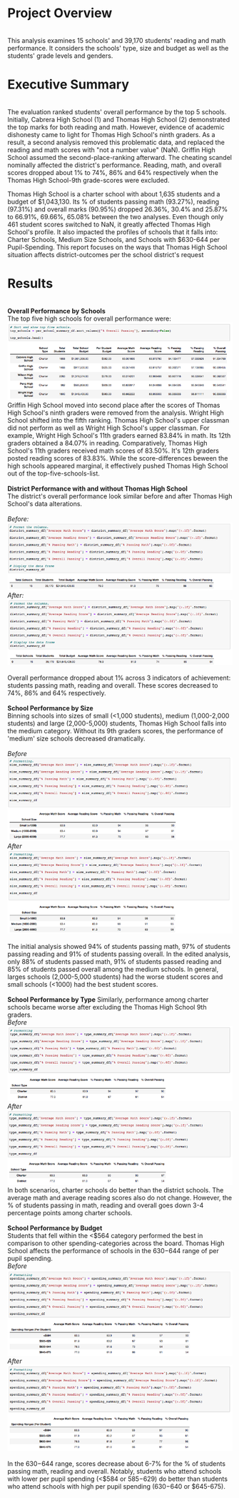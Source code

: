 # Project Overview
\
This analysis examines 15 schools' and 39,170 students' reading and math performance. It considers the schools' type, size and budget as well as the students' grade levels and genders. 
# Executive Summary
\
The evaluation ranked students' overall performance by the top 5 schools. Initially, Cabrera High School (1) and Thomas High School (2) demonstrated the top marks for both reading and math. However, evidence of academic dishonesty came to light for Thomas High School's ninth graders. As a result, a second analysis removed this problematic data, and replaced the reading and math scores with "not a number value" (NaN). Griffin High School assumed the second-place-ranking afterward. The cheating scandel nominally affected the district's performance. Reading, math, and overall scores dropped about 1% to 74%, 86% and 64% respectively when the Thomas High School-9th grade-scores were excluded.

Thomas High School is a charter school with about 1,635 students and a budget of $1,043,130. Its % of students passing math (93.27%), reading (97.31%) and overall marks (90.95%) dropped 26.36%, 30.4% and 25.87% to 66.91%, 69.66%, 65.08% between the two analyses. Even though only 461 student scores switched to NaN, it greatly affected Thomas High School's profile. It also impacted the profiles of schools that it falls into: Charter Schools, Medium Size Schools, and Schools with $630-644 per Pupil-Spending. This report focuses on the ways that Thomas High School situation affects district-outcomes per the school district's request
# Results
\
**Overall Performance by Schools**
\
The top five high schools for overall performance were:
\
!["Top_5_Schools_OverallScores_ExcludeTH9th_withCode"](https://github.com/dagibbins186/School_District_Analysis/blob/main/Images/Top_5_Schools_OverallScores_ExcludeTH9th_withCode.png)
\
Griffin High School moved into second place after the scores of Thomas High School's ninth graders were removed from the analysis. Wright High School shifted into the fifth ranking. Thomas High School's upper classman did not perform as well as Wright High School's upper classman. For example, Wright High School's 11th graders earned 83.84% in math. Its 12th graders obtained a 84.07% in reading. Comparatively, Thomas High School's 11th graders received math scores of 83.50%. It's 12th graders posted reading scores of 83.83%. While the score-differences beween the high schools appeared marginal, it effectively pushed Thomas High School out of the top-five-schools-list.
\
\
**District Performance with and without Thomas High School**
\
The district's overall performance look similar before and after Thomas High School's data alterations.
\
\
*Before:*
\
!["School_District_Analysis/blob/main/Images/District_Summary_All"](https://github.com/dagibbins186/School_District_Analysis/blob/main/Images/District_Summary_All.png)
\
*After:*
\
!["School_District_Analysis/blob/main/Images/District_Summary_ExcludeTH9th"](https://github.com/dagibbins186/School_District_Analysis/blob/main/Images/District_Summary_ExcludeTH9th.png)
\
\
Overall performance dropped about 1% across 3 indicators of achievement: students passing math, reading and overall. These scores decreased to 74%, 86% and 64% respectively.
\
\
**School Performance by Size** 
\
Binning schools into sizes of small (<1,000 students), medium (1,000-2,000 students) and large (2,000-5,000) students, Thomas High School falls into the medium category. Without its 9th graders scores, the performance of 'medium' size schools decreased dramatically. 
\
\
*Before*
\
!["SchoolSize_Scores_All"](https://github.com/dagibbins186/School_District_Analysis/blob/main/Images/SchoolSize_Scores_All.png)
\
*After*
\
!["SchoolSize_Scores_Exclude_TH9th"](https://github.com/dagibbins186/School_District_Analysis/blob/main/Images/SchoolSize_Scores_Exclude_TH9th.png)
\
\
The initial analysis showed 94% of students passing math, 97% of students passing reading and 91% of students passing overall. In the edited analysis, only 88% of students passed math, 91% of students passed reading and 85% of students passed overall among the medium schools. In general, larges schools (2,000-5,000 students) had the worse student scores and small schools (<1000) had the best student scores.
\
\
**School Performance by Type** 
Similarly, performance among charter schools became worse after excluding the Thomas High School 9th graders. 
\
*Before*
\
!["Charter_District_School_All"](https://github.com/dagibbins186/School_District_Analysis/blob/main/Images/Charter_District_School_All.png)
\
*After*
\
!["Charter_District_School_ExcludeTH9th"](https://github.com/dagibbins186/School_District_Analysis/blob/main/Images/Charter_District_School_ExcludeTH9th.png)
\
In both scenarios, charter schools do better than the district schools. The average math and average reading scores also do not change. However, the % of students passing in math, reading and overall goes down 3-4 percentage points among charter schools. 
\
\
**School Performance by Budget** 
\
Students that fell within the <$564 category performed the best in comparison to other spending-categories across the board. Thomas High School affects the performance of schools in the $630-$644 range of per pupil spending.
\
*Before*
\
!["SpendingPerStudent_All"](https://github.com/dagibbins186/School_District_Analysis/blob/main/Images/SpendingPerStudent_All.png)
\
*After*
\
!["SpendingPerStudent_ExcludeTH9th"](https://github.com/dagibbins186/School_District_Analysis/blob/main/Images/SpendingPerStudent_ExcludeTH9th.png)
\
\
In the $630-$644 range, scores decrease about 6-7% for the % of students passing math, reading and overall. Notably, students who attend schools with lower per pupil spending (<$584 or $585-$629) do better than students who attend schools with high per pupil spending ($630-$640 or $645-675).
